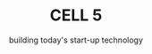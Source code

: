 ---
title: CELL 5
subtitle: building today's start-up technology
image: img/cell5/cell-5-logo-black.svg
text: >
    We will help you to blend a high-value technology team, then partner with you to deliver your start-up or scale-up technology product until your goals are met.
footer: >
    If you are not ready to engage with us yet and have questions or need more convincing, invite us to pitch to you. **[Let us Pitch?](/contact)**
preludes:
  - heading: "People"
    moreLink: "/people"
    text: >
      We are currently [7 people](/people), in a distributed remote team, supported by an extensive freelance network.
      
      
      We have experience delivering start-up products from scratch, and supporting them through launches, pivots and scale-ups. 
      
      
      We blend teams with our clients, providing anywhere between one developer or an entire start-up technology team, including acting CTO.
    imageUrl: "/img/SVG/people.svg"

  - heading: "Clients"
    moreLink: "/clients"
    text: > 
      [Our clients](/clients) are small businesses with between 1-50 people. They are either bootstrapping, early-stage start-ups or trying to make strategic IT investment on a limited budget.
      

      They want to get to market rapidly and iteratively and are looking for an experienced, affordable start-up technology partner who can build or extend their product quickly and sustainably.
      
    imageUrl: "/img/SVG/clients.svg"

  - heading: "Values"
    moreLink: "/values"
    text: >
      We take [our values](/values) seriously. We can tell you stories about how our actions reflect our values, and what influenced us to form them. 
      
      
      They are most useful to help remind us when we go off track, and to help filter [the people](/people) and [the clients](/clients) we choose to work with.
       

    imageUrl: "/img/SVG/values.svg"
    backgroundImg: "/img/SVG/process-bg.svg"

  - heading: "Process"
    moreLink: "/process"
    text: >
      At a high level an engagement with us follows a simple 4 step process:


    additionalCss: "c-white"
    details:
      - name: Establish Fit & Agree Mission
        id: process-1
        content:
          - headText: Within the first conversation with a client we establish if there is a fit. Our goal is to answer three questions.
            subText:
            - textDetail: Are we trying to build a product that delivers lasting value?
            - textDetail: Can we realistically deliver what is needed?
            - textDetail: Are we ready to execute?
      - name: Blend a Team
        id: process-2
        content:
          - subText:
            - textDetail: The recipe for success always starts with the right team. 
            - textDetail: The roles a team need vary based on the project, and on what skills our client brings to the table.
            - textDetail: Our people are mostly skilled adaptable generalists, each having their own specialities and strengths. We can deliver a good job across most aspects of the project.
            - textDetail: That said, it is important to make sure we have the right mix of business skills, technical skills and specialist skills to succeed. If we need to call in specialist expertise to deliver we will let you know.
      - name: Execute
        id: process-3
        content:
          - headText: > 
              When we start to execute we like to empower and trust the team to mostly self-organize to maximize delivery. 


              That said we do stick to these common practises:


            subText:
            - textDetail: Get something delivered and released early and often. ( Devops inspired )
            - textDetail: Have a single project heart-beat meeting, either weekly or fortnighthly. ( XP inspired )
            - textDetail: Have a single team communication channel for the remote team.
            - textDetail: Have a single project board to track progress, blockers and priotization.
            - textDetail: Focus on finishing things, by limiting work in progress. ( kanban inspired )
            - textDetail: Most important of all, to keep asking the team what is working, listening to their answers and adapting accordingly!
      - name: Amplify
        id: process-4
        content:
          - headText: Within the first conversation with a client we establish if there is a fit. Our goal is to answer three questions.
            subText:
            - textDetail: Are we trying to build a product that delivers lasting value?
            - textDetail: Can we realistically deliver what is needed?
            - textDetail: Are we ready to execute?
    imageUrl: "/img/SVG/process.svg"
    
  - heading: "Tools & Techniques"
    moreLink: "/tools"
    text: >
      Being a remote-first, small I.T. consultancy means we have tried a lot of [tools](/tools) and are always trying to improve our [techniques](/tools).  
    imageUrl: "/img/SVG/tools.svg"
---